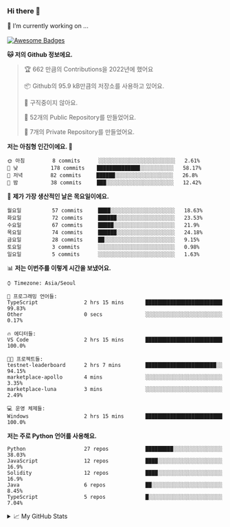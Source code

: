 ### Hi there 👋 
🔭 I’m currently working on ... </br></br>
[![Awesome Badges](https://img.shields.io/badge/Introduce-EN-green.svg)](https://github.com/tlatkdgus1/tlatkdgus1/blob/main/README.md.en)

<!--START_SECTION:waka-->
**🐱 저의 Github 정보에요.** 

> 🏆 662 만큼의 Contributions을 2022년에 했어요
 > 
> 📦 Github의 95.9 kB만큼의 저장소를 사용하고 있어요. 
 > 
> 🚫 구직중이지 않아요.
 > 
> 📜 52개의 Public Repository를 만들었어요. 
 > 
> 🔑 7개의 Private Repository를 만들었어요.  

**저는 아침형 인간이에요. 🐤** 

```text
🌞 아침         8 commits      ░░░░░░░░░░░░░░░░░░░░░░░░░   2.61% 
🌆 낮　         178 commits    ██████████████░░░░░░░░░░░   58.17% 
🌃 저녁         82 commits     ██████░░░░░░░░░░░░░░░░░░░   26.8% 
🌙 밤　         38 commits     ███░░░░░░░░░░░░░░░░░░░░░░   12.42%

```
📅 **제가 가장 생산적인 날은 목요일이에요.** 

```text
월요일          57 commits     ████░░░░░░░░░░░░░░░░░░░░░   18.63% 
화요일          72 commits     ██████░░░░░░░░░░░░░░░░░░░   23.53% 
수요일          67 commits     █████░░░░░░░░░░░░░░░░░░░░   21.9% 
목요일          74 commits     ██████░░░░░░░░░░░░░░░░░░░   24.18% 
금요일          28 commits     ██░░░░░░░░░░░░░░░░░░░░░░░   9.15% 
토요일          3 commits      ░░░░░░░░░░░░░░░░░░░░░░░░░   0.98% 
일요일          5 commits      ░░░░░░░░░░░░░░░░░░░░░░░░░   1.63%

```


📊 **저는 이번주를 이렇게 시간을 보냈어요.** 

```text
⌚︎ Timezone: Asia/Seoul

💬 프로그래밍 언어들: 
TypeScript               2 hrs 15 mins       █████████████████████████   99.83% 
Other                    0 secs              ░░░░░░░░░░░░░░░░░░░░░░░░░   0.17%

🔥 에디터들: 
VS Code                  2 hrs 15 mins       █████████████████████████   100.0%

🐱‍💻 프로젝트들: 
testnet-leaderboard      2 hrs 7 mins        ███████████████████████░░   94.15% 
marketplace-apollo       4 mins              ░░░░░░░░░░░░░░░░░░░░░░░░░   3.35% 
marketplace-luna         3 mins              ░░░░░░░░░░░░░░░░░░░░░░░░░   2.49%

💻 운영 체제들: 
Windows                  2 hrs 15 mins       █████████████████████████   100.0%

```

**저는 주로 Python 언어를 사용해요.** 

```text
Python                   27 repos            █████████░░░░░░░░░░░░░░░░   38.03% 
JavaScript               12 repos            ████░░░░░░░░░░░░░░░░░░░░░   16.9% 
Solidity                 12 repos            ████░░░░░░░░░░░░░░░░░░░░░   16.9% 
Java                     6 repos             ██░░░░░░░░░░░░░░░░░░░░░░░   8.45% 
TypeScript               5 repos             █░░░░░░░░░░░░░░░░░░░░░░░░   7.04%

```



<!--END_SECTION:waka-->

<details>
<summary>📈 My GitHub Stats</summary>
<p align="center"> <img src="https://github-readme-stats.vercel.app/api?username=tlatkdgus1&show_icons=true" alt="tlatkdgus1" />
</details>
